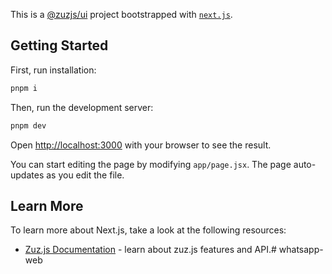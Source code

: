 This is a [@zuzjs/ui](https://cms.zuz.com.pk) project bootstrapped with [`next.js`](https://nextjs.org).

## Getting Started

First, run installation:
```bash
pnpm i
```

Then, run the development server:

```bash
pnpm dev
```

Open [http://localhost:3000](http://localhost:3000) with your browser to see the result.

You can start editing the page by modifying `app/page.jsx`. The page auto-updates as you edit the file.

## Learn More

To learn more about Next.js, take a look at the following resources:

- [Zuz.js Documentation](https://www.zuz.com.pk) - learn about zuz.js features and API.# whatsapp-web
